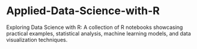 # Applied-Data-Science-with-R
Exploring Data Science with R: A collection of R notebooks showcasing practical examples, statistical analysis, machine learning models, and data visualization techniques.
